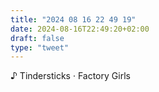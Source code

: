 ```yaml
---
title: "2024 08 16 22 49 19"
date: 2024-08-16T22:49:20+02:00
draft: false
type: "tweet"
---
```


♪ Tindersticks · Factory Girls

